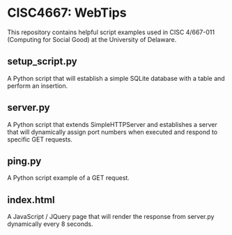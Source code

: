 # CISC4667: WebTips
This repository contains helpful script examples used in CISC 4/667-011 (Computing for Social Good) at the University of Delaware. 

## setup_script.py 
A Python script that will establish a simple SQLite database with a table and perform an insertion.

## server.py
A Python script that extends SimpleHTTPServer and establishes a server that will dynamically assign port numbers when executed and respond to specific GET requests.

## ping.py
A Python script example of a GET request.

## index.html
A JavaScript / JQuery page that will render the response from server.py dynamically every 8 seconds.
